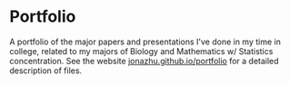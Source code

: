 # Portfolio
A portfolio of the major papers and presentations I've done in my time in college, related to my majors of Biology and Mathematics w/ Statistics concentration. See the website [jonazhu.github.io/portfolio](jonazhu.github.io/portfolio) for a detailed description of files.
